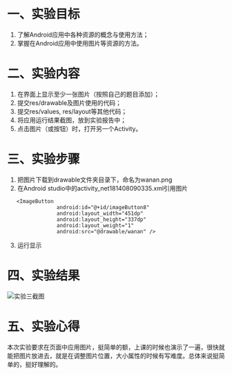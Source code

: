# 一、实验目标
1. 了解Android应用中各种资源的概念与使用方法；
2. 掌握在Android应用中使用图片等资源的方法。

# 二、实验内容
1. 在界面上显示至少一张图片（按照自己的题目添加）；
2. 提交res/drawable及图片使用的代码；
3. 提交res/values, res/layout等其他代码；
4. 将应用运行结果截图，放到实验报告中；
5. 点击图片（或按钮）时，打开另一个Activity。

# 三、实验步骤
1. 把图片下载到drawable文件夹目录下，命名为wanan.png
2. 在Android studio中的activity_net181408090335.xml引用图片
``` 
   <ImageButton
                android:id="@+id/imageButton8"
                android:layout_width="451dp"
                android:layout_height="337dp"
                android:layout_weight="1"
                android:src="@drawable/wanan" />
``` 
3. 运行显示

# 四、实验结果
![实验三截图](https://github.com/forever-young-hh/android-labs-2020/blob/master/students/net1814080903335/sys2.jpg)
# 五、实验心得
本次实验要求在页面中应用图片，挺简单的额，上课的时候也演示了一遍，很快就能把图片放进去，就是在调整图片位置，大小属性的时候有写难度。总体来说挺简单的，挺好理解的。
